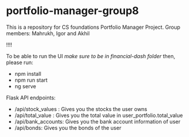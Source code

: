 # portfolio-manager-group8

This is a repository for CS foundations Portfolio Manager Project.
Group members: Mahrukh, Igor and Akhil

!!!!

To be able to run the UI
*make sure to be in financial-dash folder*
then, please run:
- npm install
- npm run start
- ng serve

Flask API endpoints:
- /api/stock_values : Gives you the stocks the user owns
- /api/total_value : Gives you the total value in user_portfolio.total_value   
- /api/bank_accounts: Gives you the bank account information of user
- /api/bonds: Gives you the bonds of the user
